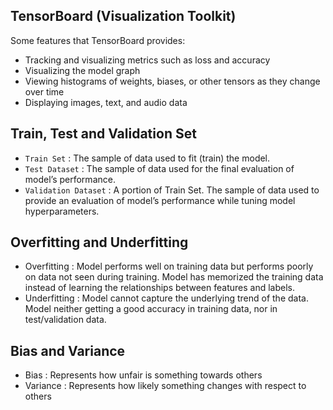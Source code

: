 ## TensorBoard (Visualization Toolkit)
Some features that TensorBoard provides: 
  - Tracking and visualizing metrics such as loss and accuracy
  - Visualizing the model graph
  - Viewing histograms of weights, biases, or other tensors as they change over time
  - Displaying images, text, and audio data
    
## Train, Test and Validation Set
- `Train Set` : The sample of data used to fit (train) the model.
- `Test Dataset` : The sample of data used for the final evaluation of model’s performance.
- `Validation Dataset` : A portion of Train Set. The sample of data used to provide an evaluation of model’s performance while tuning model hyperparameters.

## Overfitting and Underfitting
- Overfitting : Model performs well on training data but performs poorly on data not seen during training. Model has memorized the training data instead of learning the relationships between features and labels.
- Underfitting : Model cannot capture the underlying trend of the data. Model neither getting a good accuracy in training data, nor in test/validation data.


## Bias and Variance
- Bias :  Represents how unfair is something towards others
- Variance : Represents how likely something changes with respect to others
